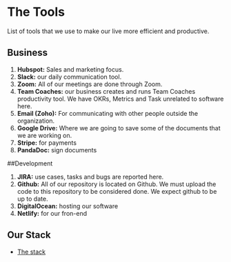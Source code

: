 # The Tools
List of tools that we use to make our live more efficient and productive.

## Business
1. **Hubspot:** Sales and marketing focus.
2. **Slack:** our daily communication tool.
3. **Zoom:** All of our meetings are done through Zoom. 
4. **Team Coaches:** our business creates and runs Team Coaches productivity tool. We have OKRs, Metrics and Task unrelated to software here.
3. **Email (Zoho):** For communicating with other people outside the organization.
4. **Google Drive:** Where we are going to save some of the documents that we are working on. 
5. **Stripe:** for payments
6. **PandaDoc:** sign documents

##Development
1. **JIRA:** use cases, tasks and bugs are reported here.
2. **Github:** All of our repository is located on Github. We must upload the code to this repository to be considered done. We expect github to be up to date.
3. **DigitalOcean:** hosting our software
4. **Netlify:** for our fron-end

## Our Stack
- [The stack](https://stackshare.io/stack-edit/team-coaches/team-coaches/)

